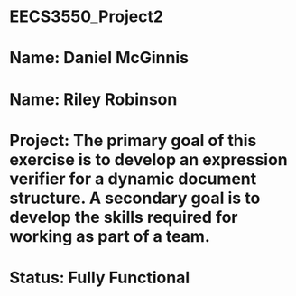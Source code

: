 # EECS3550_Project2
# Name: Daniel McGinnis
# Name: Riley Robinson
# Project: The primary goal of this exercise is to develop an expression verifier for a dynamic document structure. A secondary goal is to develop the skills required for working as part of a team.
# Status: Fully Functional
